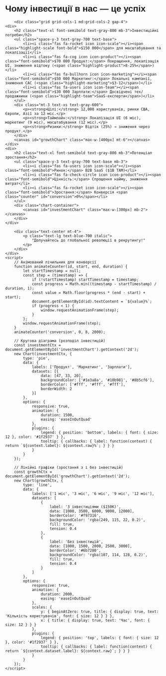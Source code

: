 <script type="text/javascript">
        var gk_isXlsx = false;
        var gk_xlsxFileLookup = {};
        var gk_fileData = {};
        function filledCell(cell) {
          return cell !== '' && cell != null;
        }
        function loadFileData(filename) {
        if (gk_isXlsx && gk_xlsxFileLookup[filename]) {
            try {
                var workbook = XLSX.read(gk_fileData[filename], { type: 'base64' });
                var firstSheetName = workbook.SheetNames[0];
                var worksheet = workbook.Sheets[firstSheetName];

                // Convert sheet to JSON to filter blank rows
                var jsonData = XLSX.utils.sheet_to_json(worksheet, { header: 1, blankrows: false, defval: '' });
                // Filter out blank rows (rows where all cells are empty, null, or undefined)
                var filteredData = jsonData.filter(row => row.some(filledCell));

                // Heuristic to find the header row by ignoring rows with fewer filled cells than the next row
                var headerRowIndex = filteredData.findIndex((row, index) =>
                  row.filter(filledCell).length >= filteredData[index + 1]?.filter(filledCell).length
                );
                // Fallback
                if (headerRowIndex === -1 || headerRowIndex > 25) {
                  headerRowIndex = 0;
                }

                // Convert filtered JSON back to CSV
                var csv = XLSX.utils.aoa_to_sheet(filteredData.slice(headerRowIndex)); // Create a new sheet from filtered array of arrays
                csv = XLSX.utils.sheet_to_csv(csv, { header: 1 });
                return csv;
            } catch (e) {
                console.error(e);
                return "";
            }
        }
        return gk_fileData[filename] || "";
        }
        </script><!DOCTYPE html>
<html lang="uk">
<head>
    <meta charset="UTF-8">
    <meta name="viewport" content="width=device-width, initial-scale=1.0">
    <title>Інвестиційний слайд</title>
    <script src="https://cdn.tailwindcss.com"></script>
    <script src="https://cdn.jsdelivr.net/npm/chart.js"></script>
    <link rel="stylesheet" href="https://cdnjs.cloudflare.com/ajax/libs/font-awesome/6.4.0/css/all.min.css">
    <style>
        body {
            font-family: 'Arial', sans-serif;
        }
        .highlight-scale { /* Масштабування */
            color: #f97316;
            background: linear-gradient(90deg, #f97316, #ea580c);
            -webkit-background-clip: text;
            -webkit-text-fill-color: transparent;
        }
        .highlight-product { /* Продукт */
            color: #1e3a8a;
            background: linear-gradient(90deg, #1e3a8a, #1e40af);
            -webkit-background-clip: text;
            -webkit-text-fill-color: transparent;
        }
        .highlight-marketing { /* Маркетинг */
            color: #10b981;
            background: linear-gradient(90deg, #10b981, #059669);
            -webkit-background-clip: text;
            -webkit-text-fill-color: transparent;
        }
        .highlight-team { /* Зарплати */
            color: #8b5cf6;
            background: linear-gradient(90deg, #8b5cf6, #7c3aed);
            -webkit-background-clip: text;
            -webkit-text-fill-color: transparent;
        }
        .counter {
            font-weight: bold;
            color: #f97316;
        }
        .icon-scale { color: #f97316; }
        .icon-product { color: #1e3a8a; }
        .icon-marketing { color: #10b981; }
        .icon-team { color: #8b5cf6; }
        .icon { margin-right: 8px; }
        .chart-container {
            display: flex;
            flex-direction: column;
            align-items: center;
            max-width: 400px;
            margin: 0 auto;
        }
        @media print {
            body {
                width: 842px;
                height: 595px;
                margin: 0;
                padding: 0;
            }
            .container {
                transform: scale(0.95);
                transform-origin: top left;
            }
        }
    </style>
</head>
<body class="bg-gray-100 flex items-center justify-center min-h-screen">
    <div class="bg-white rounded-lg p-6 max-w-7xl w-full mx-4 container">
        <h1 class="text-3xl md:text-4xl font-bold text-center text-blue-900 mb-4">
            Чому інвестиції в нас — це успіх
        </h1>


        <div class="grid grid-cols-1 md:grid-cols-2 gap-4">
    <div>
        <h2 class="text-xl font-semibold text-gray-800 mb-3">Інвестиційні потреби</h2>
        <ul class="space-y-3 text-gray-700 text-base">
            <li><i class="fas fa-rocket icon icon-scale"></i><span class="highlight-scale font-bold">$150 000</span> для масштабування та локалізації</li>
            <li><i class="fas fa-cog icon icon-product"></i><span class="font-semibold">$70 000 Продукт:</span> Покращення, локалізація UI, зниження відтоку (<span class="highlight-product">8-25%</span>)</li>
            <li><i class="fas fa-bullhorn icon icon-marketing"></i><span class="font-semibold">$50 000 Маркетинг:</span> Локальні кампанії, зниження CAC (<span class="highlight-marketing">$3-12</span>)</li>
            <li><i class="fas fa-users icon icon-team"></i><span class="font-semibold">$30 000 Зарплати:</span> Досвідчені тех/продажники (<span class="highlight-team">SaaS-експерти</span>)</li>
        </ul>
        <div class="mt-3 text-xs text-gray-600">
            <p><strong>Цілі:</strong> 12,000 користувачів, ринки США, Європи, Азії за 12 міс.</p>
            <p><strong>Таймлайн:</strong> Локалізація UI (6 міс), маркетинг (9 міс), масштабування (12 міс).</p>
            <p><strong>Ризики:</strong> Відтік (25%) → зниження через продукт.</p>
        </div>
        <canvas id="growthChart" class="max-w-[400px] mt-6"></canvas>
    </div>
    <div>
        <h2 class="text-xl font-semibold text-gray-800 mb-3">Потенціал зростання</h2>
        <ul class="space-y-3 text-gray-700 text-base mb-3">
            <li><i class="fas fa-users icon icon-scale"></i><span class="font-semibold">Ринок:</span> B2B SaaS ($1B TAM)</li>
            <li><i class="fas fa-check-circle icon icon-product"></i><span class="font-semibold">Цінність:</span> Спрощення найму, зниження витрат</li>
            <li><i class="fas fa-rocket icon icon-scale"></i><span class="font-semibold">Зростання:</span> Конверсія <span class="counter" id="conversion">0%</span></li>
        </ul>
        <div class="chart-container">
            <canvas id="investmentChart" class="max-w-[300px] mb-2"></canvas>
        </div>
    </div>
</div>





        <div class="text-center mt-4">
            <p class="text-lg text-blue-700 italic">
                "Долучайтесь до глобальної революції в рекрутингу!"
            </p>
        </div>
    </div>
    <script>
        // Анімований лічильник для конверсії
        function animateCounter(id, start, end, duration) {
            let startTimestamp = null;
            const step = (timestamp) => {
                if (!startTimestamp) startTimestamp = timestamp;
                const progress = Math.min((timestamp - startTimestamp) / duration, 1);
                const value = Math.floor(progress * (end - start) + start);
                document.getElementById(id).textContent = `${value}%`;
                if (progress < 1) {
                    window.requestAnimationFrame(step);
                }
            };
            window.requestAnimationFrame(step);
        }
        animateCounter('conversion', 0, 8, 2000);

        // Кругова діаграма (розподіл інвестицій)
        const investmentCtx = document.getElementById('investmentChart').getContext('2d');
        new Chart(investmentCtx, {
            type: 'pie',
            data: {
                labels: ['Продукт', 'Маркетинг', 'Зарплати'],
                datasets: [{
                    data: [47, 33, 20],
                    backgroundColor: ['#1e3a8a', '#10b981', '#8b5cf6'],
                    borderColor: ['#fff', '#fff', '#fff'],
                    borderWidth: 2
                }]
            },
            options: {
                responsive: true,
                animation: {
                    duration: 1500,
                    easing: 'easeInOutQuad'
                },
                plugins: {
                    legend: { position: 'bottom', labels: { font: { size: 12 }, color: '#1f2937' } },
                    tooltip: { callbacks: { label: function(context) { return `${context.label}: ${context.raw}%`; } } }
                }
            }
        });

        // Лінійні графіки (зростання з і без інвестицій)
        const growthCtx = document.getElementById('growthChart').getContext('2d');
        new Chart(growthCtx, {
            type: 'line',
            data: {
                labels: ['1 міс', '3 міс', '6 міс', '9 міс', '12 міс'],
                datasets: [
                    {
                        label: 'З інвестиціями ($150K)',
                        data: [1000, 3500, 6000, 9000, 12000],
                        borderColor: '#f97316',
                        backgroundColor: 'rgba(249, 115, 22, 0.2)',
                        fill: true,
                        tension: 0.4
                    },
                    {
                        label: 'Без інвестицій',
                        data: [1000, 1500, 2000, 2500, 3000],
                        borderColor: '#6b7280',
                        backgroundColor: 'rgba(107, 114, 128, 0.2)',
                        fill: true,
                        tension: 0.4
                    }
                ]
            },
            options: {
                responsive: true,
                animation: {
                    duration: 2000,
                    easing: 'easeInOutQuad'
                },
                scales: {
                    y: { beginAtZero: true, title: { display: true, text: 'Кількість користувачів', font: { size: 12 } } },
                    x: { title: { display: true, text: 'Час', font: { size: 12 } } }
                },
                plugins: {
                    legend: { position: 'top', labels: { font: { size: 12 }, color: '#1f2937' } },
                    tooltip: { callbacks: { label: function(context) { return `${context.dataset.label}: ${context.raw}`; } } }
                }
            }
        });
    </script>
</body>
</html>
